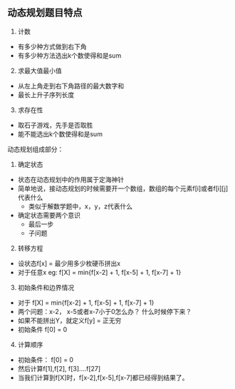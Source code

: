 ## 动态规划题目特点
1. 计数
  * 有多少种方式做到右下角
  * 有多少种方法选出k个数使得和是sum
2. 求最大值最小值
  * 从左上角走到右下角路径的最大数字和
  * 最长上升子序列长度

3. 求存在性
  * 取石子游戏，先手是否取胜
  * 能不能选出k个数使得和是sum


动态规划组成部分：
1. 确定状态
  * 状态在动态规划中的作用属于定海神针
  * 简单地说，接动态规划的时候需要开一个数组，数组的每个元素f[i]或者f[i][j]代表什么
    * 类似于解数学题中，x，y，z代表什么
  * 确定状态需要两个意识
    * 最后一步
    * 子问题

2. 转移方程
  * 设状态f[x] = 最少用多少枚硬币拼出x
  * 对于任意x
  eg: f[X] = min{f[x-2] + 1, f[x-5] + 1, f[x-7] + 1} 

3. 初始条件和边界情况
  * 对于 f[X] = min{f[x-2] + 1, f[x-5] + 1, f[x-7] + 1} 
  * 两个问题：x-2， x-5或者x-7小于0怎么办？ 什么时候停下来？
  * 如果不能拼出Y，就定义f[y] = 正无穷
  * 初始条件 f[0] = 0

4. 计算顺序
  * 初始条件： f[0] = 0
  * 然后计算f[1],f[2], f[3]....f[27]
  * 当我们计算到f[X]时，f[x-2],f[x-5],f[x-7]都已经得到结果了。
